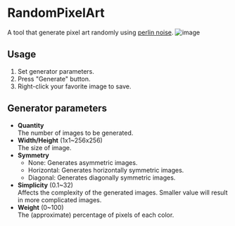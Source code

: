 # RandomPixelArt
A tool that generate pixel art randomly using [perlin noise](https://en.wikipedia.org/wiki/Perlin_noise).
![image](https://user-images.githubusercontent.com/83043568/199630623-cb50e26f-721e-472a-9582-ef130a1c78d2.png)

## Usage
1. Set generator parameters.
2. Press "Generate" button.
3. Right-click your favorite image to save.

## Generator parameters
- **Quantity**  
  The number of images to be generated.
- **Width/Height** (1x1~256x256)  
  The size of image.
- **Symmetry**  
  - None: Generates asymmetric images.
  - Horizontal: Generates horizontally symmetric images.
  - Diagonal: Generates diagonally symmetric images.
- **Simplicity** (0.1~32)  
  Affects the complexity of the generated images. Smaller value will result in more complicated images.
- **Weight** (0~100)  
  The (approximate) percentage of pixels of each color.
